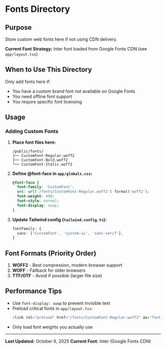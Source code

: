 # Fonts Directory

## Purpose

Store custom web fonts here if not using CDN delivery.

**Current Font Strategy:** Inter font loaded from Google Fonts CDN (see `app/layout.tsx`)

## When to Use This Directory

Only add fonts here if:
- You have a custom brand font not available on Google Fonts
- You need offline font support
- You require specific font licensing

## Usage

### Adding Custom Fonts

1. **Place font files here:**
   ```
   /public/fonts/
   ├── CustomFont-Regular.woff2
   ├── CustomFont-Bold.woff2
   └── CustomFont-Italic.woff2
   ```

2. **Define @font-face in `app/globals.css`:**
   ```css
   @font-face {
     font-family: 'CustomFont';
     src: url('/fonts/CustomFont-Regular.woff2') format('woff2');
     font-weight: 400;
     font-style: normal;
     font-display: swap;
   }
   ```

3. **Update Tailwind config (`tailwind.config.ts`):**
   ```typescript
   fontFamily: {
     sans: ['CustomFont', 'system-ui', 'sans-serif'],
   }
   ```

## Font Formats (Priority Order)

1. **WOFF2** - Best compression, modern browser support
2. **WOFF** - Fallback for older browsers
3. **TTF/OTF** - Avoid if possible (larger file size)

## Performance Tips

- Use `font-display: swap` to prevent invisible text
- Preload critical fonts in `app/layout.tsx`:
  ```typescript
  <link rel="preload" href="/fonts/CustomFont-Regular.woff2" as="font" type="font/woff2" crossOrigin="anonymous" />
  ```
- Only load font weights you actually use

---

**Last Updated:** October 9, 2025
**Current Font:** Inter (Google Fonts CDN)
